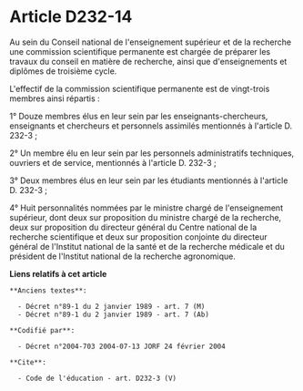 # Article D232-14

Au sein du Conseil national de l'enseignement supérieur et de la recherche une commission scientifique permanente est chargée
de préparer les travaux du conseil en matière de recherche, ainsi que d'enseignements et diplômes de troisième cycle. 

L'effectif de la commission scientifique permanente est de vingt-trois membres ainsi répartis : 

1° Douze membres élus en leur sein par les enseignants-chercheurs, enseignants et chercheurs et personnels assimilés
mentionnés à l'article D. 232-3 ; 

2° Un membre élu en leur sein par les personnels administratifs techniques, ouvriers et de service, mentionnés à l'article D.
232-3 ; 

3° Deux membres élus en leur sein par les étudiants mentionnés à l'article D. 232-3 ; 

4° Huit personnalités nommées par le ministre chargé de l'enseignement supérieur, dont deux sur proposition du ministre
chargé de la recherche, deux sur proposition du directeur général du Centre national de la recherche scientifique et deux sur
proposition conjointe du directeur général de l'Institut national de la santé et de la recherche médicale et du président de
l'Institut national de la recherche agronomique.

**Liens relatifs à cet article**

	**Anciens textes**:

	  - Décret n°89-1 du 2 janvier 1989 - art. 7 (M)
	  - Décret n°89-1 du 2 janvier 1989 - art. 7 (Ab)

	**Codifié par**:

	  - Décret n°2004-703 2004-07-13 JORF 24 février 2004

	**Cite**:

	  - Code de l'éducation - art. D232-3 (V)
